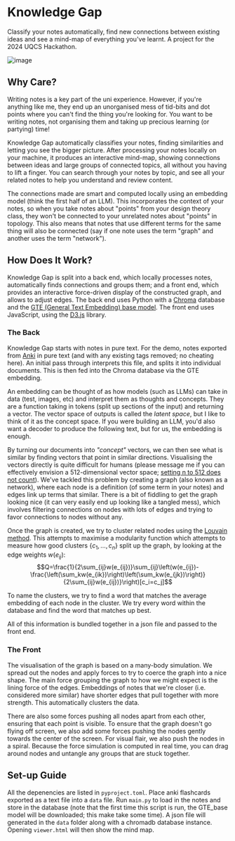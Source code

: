 # Knowledge Gap
Classify your notes automatically, find new connections between existing ideas and see a mind-map of everything you've learnt. A project for the 2024 UQCS Hackathon.

![image](https://github.com/user-attachments/assets/92db9056-fd03-47ed-b6a5-a3632e0ead2d)

## Why Care?
Writing notes is a key part of the uni experience. However, if you're anything like me, they end up an unorganised mess of tid-bits and dot points where you can't find the thing you're looking for. You want to be writing notes, not organising them and taking up precious learning (or partying) time!

Knowledge Gap automatically classifies your notes, finding similarities and letting you see the bigger picture. After processing your notes locally on your machine, it produces an interactive mind-map, showing connections between ideas and large groups of connected topics, all without you having to lift a finger. You can search through your notes by topic, and see all your related notes to help you understand and review content.

The connections made are smart and computed locally using an embedding model (think the first half of an LLM). This incorporates the context of your notes, so when you take notes about "points" from your design theory class, they won't be connected to your unrelated notes about "points" in topology. This also means that notes that use different terms for the same thing will also be connected (say if one note uses the term "graph" and another uses the term "network").

## How Does It Work?
Knowledge Gap is split into a back end, which locally processes notes, automatically finds connections and groups them; and a front end, which provides an interactive force-driven display of the constructed graph, and allows to adjust edges. The back end uses Python with a [Chroma](https://www.trychroma.com/) database and the [GTE (General Text Embedding) base model](https://huggingface.co/thenlper/gte-base). The front end uses JavaScript, using the [D3.js](https://d3js.org/) library.

### The Back 
Knowledge Gap starts with notes in pure text. For the demo, notes exported from [Anki](https://apps.ankiweb.net/) in pure text (and with any existing tags removed; no cheating here). An initial pass through interprets this file, and splits it into individual documents. This is then fed into the Chroma database via the GTE embedding.

An embedding can be thought of as how models (such as LLMs) can take in data (test, images, etc) and interpret them as thoughts and concepts. They are a function taking in tokens (split up sections of the input) and returning a vector. The vector space of outputs is called the *latent space*, but I like to think of it as the concept space. If you were building an LLM, you'd also want a decoder to produce the following text, but for us, the embedding is enough.

By turning our documents into *"concept"* vectors, we can then see what is similar by finding vectors that point in similar directions. Visualising the vectors directly is quite difficult for humans (please message me if you can effectively envision a 512-dimensional vector space; [setting n to 512 does not count](https://mathoverflow.net/questions/25983/intuitive-crutches-for-higher-dimensional-thinking)). We've tackled this problem by creating a graph (also known as a network), where each node is a definition (of some term in your notes) and edges link up terms that similar. There is a bit of fiddling to get the graph looking nice (it can very easily end up looking like a tangled mess), which involves filtering connections on nodes with lots of edges and trying to favor connections to nodes without any.

Once the graph is created, we try to cluster related nodes using the [Louvain method](https://en.wikipedia.org/wiki/Louvain_method). This attempts to maximise a modularity function which attempts to measure how good clusters $\{c_1,\ldots,c_n\}$ split up the graph, by looking at the edge weights $w(e_{ij})$:
$$Q=\frac{1}{2\sum_{ij}w(e_{ij})}\sum_{ij}\left(w(e_{ij})-\frac{\left(\sum_kw(e_{ik})\right)\left(\sum_kw(e_{jk})\right)}{2\sum_{ij}w(e_{ij})}\right)[c_i=c_j]$$

To name the clusters, we try to find a word that matches the average embedding of each node in the cluster. We try every word within the database and find the word that matches up best.

All of this information is bundled together in a json file and passed to the front end.

### The Front
The visualisation of the graph is based on a many-body simulation. We spread out the nodes and apply forces to try to coerce the graph into a nice shape. The main force grouping the graph to how we might expect is the lining force of the edges. Embeddings of notes that we're closer (i.e. considered more similar) have shorter edges that pull together with more strength. This automatically clusters the data.

There are also some forces pushing all nodes apart from each other, ensuring that each point is visible. To ensure that the graph doesn't go flying off screen, we also add some forces pushing the nodes gently towards the center of the screen. For visual flair, we also push the nodes in a spiral. Because the force simulation is computed in real time, you can drag around nodes and untangle any groups that are stuck together.


## Set-up Guide
All the depenencies are listed in `pyproject.toml`. Place anki flashcards exported as a text file into a `data` file. Run `main.py` to load in the notes and store in the database (note that the first time this script is run, the GTE_base model will be downloaded; this make take some time). A json file will generated in the `data` folder along with a chromadb database instance. Opening `viewer.html` will then show the mind map.
